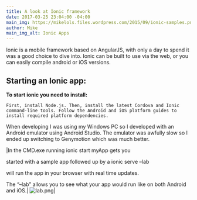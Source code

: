```yaml
---
title: A look at Ionic framework
date: 2017-03-25 23:04:00 -04:00
main_img: https://mikelols.files.wordpress.com/2015/09/ionic-samples.png
author: Mike
main_img_alt: Ionic Apps
---
```


Ionic is a mobile framework based on AngularJS, with only a day to spend it was a good choice to dive into. Ionic can be built to use via the web, or you can easily compile android or iOS versions.

## Starting an Ionic app:

**To start ionic you need to install:**

    First, install Node.js. Then, install the latest Cordova and Ionic command-line tools. Follow the Android and iOS platform guides to install required platform dependencies.

When developing I was using my Windows PC so I developed with an Android emulator using Android Studio. The emulator was awfully slow so I ended up switching to Genymotion which was much better.

|In the CMD.exe running ionic start myApp gets you 

started with a sample app followed up by a ionic serve –lab

 will run the app in your browser with real time updates. 

The “–lab” allows you to see what your app would run like on both Android and iOS.| ![lab.png](/uploads/lab.png)|